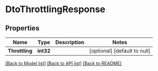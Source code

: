 # DtoThrottlingResponse

## Properties
Name | Type | Description | Notes
------------ | ------------- | ------------- | -------------
**Throttling** | **int32** |  | [optional] [default to null]

[[Back to Model list]](../README.md#documentation-for-models) [[Back to API list]](../README.md#documentation-for-api-endpoints) [[Back to README]](../README.md)

